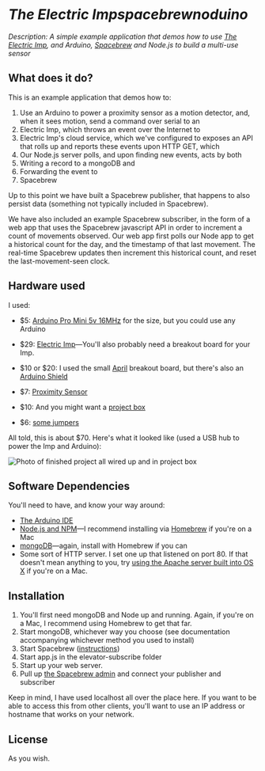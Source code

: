 # _The Electric Impspacebrewnoduino_

_Description: A simple example application that demos how to use [The Electric Imp](http://electricimp.com), and Arduino, [Spacebrew](http://docs.spacebrew.cc) and Node.js to build a multi-use sensor_

## What does it do?

This is an example application that demos how to:

1. Use an Arduino to power a proximity sensor as a motion detector, and, when it sees motion, send a command over serial to an
2. Electric Imp, which throws an event over the Internet to
3. Electric Imp's cloud service, which we've configured to exposes an API that rolls up and reports these events upon HTTP GET, which
4. Our Node.js server polls, and upon finding new events, acts by both
5. Writing a record to a mongoDB and
6. Forwarding the event to
7. Spacebrew

Up to this point we have built a Spacebrew publisher, that happens to also persist data (something not typically included in Spacebrew).

We have also included an example Spacebrew subscriber, in the form of a web app that uses the Spacebrew javascript API in order to increment a count of movements observed. Our web app first polls our Node app to get a historical count for the day, and the timestamp of that last movement. The real-time Spacebrew updates then increment this historical count, and reset the last-movement-seen clock.

## Hardware used

I used:

* $5: [Arduino Pro Mini 5v 16MHz](http://www.amazon.com/gp/product/B00CERRT7O/ref=as_li_ss_tl?ie=UTF8&camp=1789&creative=390957&creativeASIN=B00CERRT7O&linkCode=as2&tag=tum0a8-20) for the size, but you could use any Arduino

* $29: [Electric Imp](http://www.amazon.com/gp/product/B009K2ILKK/ref=as_li_ss_tl?ie=UTF8&camp=1789&creative=390957&creativeASIN=B009K2ILKK&linkCode=as2&tag=tum0a8-20)—You'll also probably need a breakout board for your Imp.

* $10 or $20: I used the small [April](http://www.amazon.com/gp/product/B009K2KVU8/ref=as_li_ss_tl?ie=UTF8&camp=1789&creative=390957&creativeASIN=B009K2KVU8&linkCode=as2&tag=tum0a8-20) breakout board, but there's also an [Arduino Shield](http://www.amazon.com/gp/product/B009K2JWH6/ref=as_li_ss_tl?ie=UTF8&camp=1789&creative=390957&creativeASIN=B009K2JWH6&linkCode=as2&tag=tum0a8-20)

* $7: [Proximity Sensor](http://www.amazon.com/gp/product/B004U8TOE6/ref=as_li_ss_tl?ie=UTF8&camp=1789&creative=390957&creativeASIN=B004U8TOE6&linkCode=as2&tag=tum0a8-20)

* $10: And you might want a [project box](http://www.amazon.com/gp/product/B00CSRW6UU/ref=as_li_ss_tl?ie=UTF8&camp=1789&creative=390957&creativeASIN=B00CSRW6UU&linkCode=as2&tag=tum0a8-20)

* $6: [some jumpers](http://www.amazon.com/gp/product/B0040DEI9M/ref=as_li_ss_tl?ie=UTF8&camp=1789&creative=390957&creativeASIN=B0040DEI9M&linkCode=as2&tag=tum0a8-20)

All told, this is about $70. Here's what it looked like (used a USB hub to power the Imp and Arduino):

![Photo of finished project all wired up and in project box](http://static.squarespace.com/static/5007621584aef6ab9ccf8cd0/t/52f94de8e4b01b0785c4bef1/1392070129436/IMG_2473.jpg?format=750w)

## Software Dependencies

You'll need to have, and know your way around:

* [The Arduino IDE](http://arduino.cc/en/main/software)
* [Node.js and NPM](http://nodejs.org)—I recommend installing via [Homebrew](http://brew.sh) if you're on a Mac
* [mongoDB](http://www.mongodb.com)—again, install with Homebrew if you can
* Some sort of HTTP server. I set one up that listened on port 80. If that doesn't mean anything to you, try [using the Apache server built into OS X](http://brianflove.com/2013/10/23/os-x-mavericks-and-apache/) if you're on a Mac.

## Installation

1. You'll first need mongoDB and Node up and running. Again, if you're on a Mac, I recommend using Homebrew to get that far.
2. Start mongoDB, whichever way you choose (see documentation accompanying whichever method you used to install)
3. Start Spacebrew ([instructions](https://github.com/Spacebrew/spacebrew))
4. Start app.js in the elevator-subscribe folder
5. Start up your web server.
6. Pull up [the Spacebrew admin](http://spacebrew.github.io/spacebrew/admin/admin.html?server=localhost) and connect your publisher and subscriber

Keep in mind, I have used localhost all over the place here. If you want to be able to access this from other clients, you'll want to use an IP address or hostname that works on your network.

## License

As you wish.